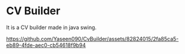 # CV Builder
It is a CV builder made in java swing.

https://github.com/Yaseen090/CvBuilder/assets/82824015/2fa85ca5-eb89-4fde-aec0-cb54618f9b94


